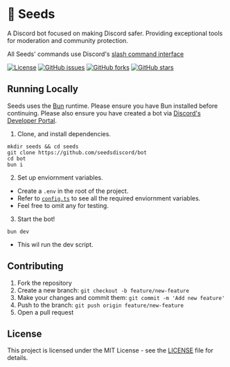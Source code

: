 # 🌱 Seeds

A Discord bot focused on making Discord safer. Providing exceptional tools for moderation and community protection.

All Seeds' commands use Discord's
[slash command interface](https://discord.com/developers/docs/interactions/application-commands#slash-commands)

[![License](https://img.shields.io/badge/License-MIT-blue.svg)](LICENSE)
[![GitHub issues](https://img.shields.io/github/issues/seedsdiscord/bot)](https://github.com/seedsdiscord/bot/issues)
[![GitHub forks](https://img.shields.io/github/forks/seedsdiscord/bot)](https://github.com/seedsdiscord/bot/network)
[![GitHub stars](https://img.shields.io/github/stars/seedsdiscord/bot)](https://github.com/seedsdiscord/bot/stargazers)

## Running Locally

Seeds uses the [Bun](https://bun.sh) runtime. Please ensure you have Bun installed before continuing. Please also ensure
you have created a bot via [Discord's Developer Portal](https://discord.com/developers/applications).

1. Clone, and install dependencies.

```
mkdir seeds && cd seeds
git clone https://github.com/seedsdiscord/bot
cd bot
bun i
```

2. Set up enviornment variables.

-   Create a `.env` in the root of the project.
-   Refer to [`config.ts`](./config.ts) to see all the required enviornment variables.
-   Feel free to omit any for testing.

3. Start the bot!

```
bun dev
```

-   This wil run the dev script.

## Contributing

1. Fork the repository
2. Create a new branch: `git checkout -b feature/new-feature`
3. Make your changes and commit them: `git commit -m 'Add new feature'`
4. Push to the branch: `git push origin feature/new-feature`
5. Open a pull request

## License

This project is licensed under the MIT License - see the [LICENSE](./LICENSE) file for details.

